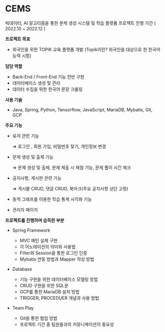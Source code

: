 # CEMS
빅데이터, AI 알고리즘을 통한 문제 생성 시스템 및 학습 플랫폼
프로젝트 진행 기간 ( 2022.10 ~ 2022.12 )

**프로젝트 목표**
- 외국인을 위한 TOPIK 교육 플랫폼 개발
(Topik이란? 외국인을 대상으로 한 한국어 능력 시험)
    

**담당 역할**

- Back-End / Front-End  기능 전반 구현
- 데이터베이스 생성 및 관리
- 데이터 수집을 위한 한국어 문장 크롤링

**사용 기술**

- Java, Spring, Python, Tensorflow, JavaScript, MariaDB, Mybatis, Git, GCP

**주요 기능**

- 유저 관련 기능
    
    ⇒ 로그인 , 회원 가입, 비밀번호 찾기, 개인정보 변경
    
- 문제 생성 및 출제 기능
    
     ⇒ 문제 생성 및 출제, 문제 제출 시 채점 기능, 문제 풀이 시간 체크 
    
- 공지사항, 게시판 관련 기능
    
    ⇒ 게시물 CRUD, 댓글 CRUD, 북마크(주요 공지사항 상단 고정)
    
- 동적 그래프를 이용한 학습 통계 시각화 기능
- 관리자 페이지

**프로젝트를 진행하며 습득한 부분**

- Spring Framework
    - MVC 패턴 실제 구현
    - 각 어노테이션의 의미와 사용법
    - Filter와 Session을 통한 로그인 인증
    - Mybatis 연동 방법과 Mapper 작성 방법
    

- Database
    - 기능 구현을 위한 데이터베이스 모델링 방법
    - CRUD 구현을 위한 SQL문
    - GCP를 통한 MariaDB 설치 방법
    - TRIGGER, PROCEDUER 개념과 사용 방법

- Team Play
    - Git을 통한 협업 방법
    - 프로젝트 기간 중 팀원들과의 커뮤니케이션의 중요성
